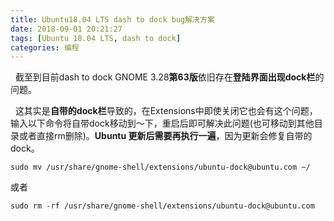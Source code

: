```yaml
---
title: Ubuntu18.04 LTS dash to dock bug解决方案
date: 2018-09-01 20:21:27
tags: [Ubuntu 18.04 LTS, dash to dock]
categories: 编程
---
```

&nbsp;&nbsp;截至到目前dash to dock GNOME 3.28**第63版**依旧存在**登陆界面出现dock栏**的问题。

&nbsp;&nbsp;这其实是**自带的dock栏**导致的，在Extensions中即使关闭它也会有这个问题，输入以下命令将自带dock移动到～下，重启后即可解决此问题(也可移动到其他目录或者直接rm删除)。**Ubuntu 更新后需要再执行一遍**，因为更新会修复自带的 dock。
```
sudo mv /usr/share/gnome-shell/extensions/ubuntu-dock@ubuntu.com ~/
```
或者
```
sudo rm -rf /usr/share/gnome-shell/extensions/ubuntu-dock@ubuntu.com
```
